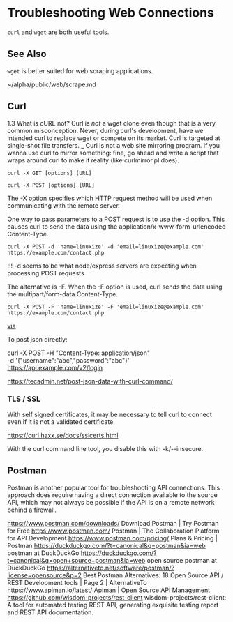 # Troubleshooting Web Connections

`curl` and `wget` are both useful tools. 

## See Also

`wget` is better suited for web scraping applications. 

~/alpha/public/web/scrape.md

## Curl

1.3 What is cURL not?
Curl is *not* a wget clone even though that is a very common misconception.
Never, during curl's development, have we intended curl to replace wget or
compete on its market. Curl is targeted at single-shot file transfers.
_
Curl is not a web site mirroring program. If you wanna use curl to mirror
something: fine, go ahead and write a script that wraps around curl to make
it reality (like curlmirror.pl does).

    curl -X GET [options] [URL]

    curl -X POST [options] [URL]

The -X option specifies which HTTP request method will be used when communicating with the remote server.

One way to pass parameters to a POST request is to use the -d option. This causes curl to send the data using the application/x-www-form-urlencoded Content-Type.

    curl -X POST -d 'name=linuxize' -d 'email=linuxize@example.com' https://example.com/contact.php

!!! -d seems to be what node/express servers are expecting when processing POST requests

The alternative is -F. When the -F option is used, curl sends the data using the multipart/form-data Content-Type.

    curl -X POST -F 'name=linuxize' -F 'email=linuxize@example.com' https://example.com/contact.php

[via](https://linuxize.com/post/curl-post-request/)

To post json directly:

curl -X POST -H "Content-Type: application/json" \
 -d '{"username":"abc","password":"abc"}' \
 https://api.example.com/v2/login
 
https://tecadmin.net/post-json-data-with-curl-command/


### TLS / SSL 

With self signed certificates, it may be necessary to tell curl to connect even if it is not a validated certificate. 

https://curl.haxx.se/docs/sslcerts.html

With the curl command line tool, you disable this with -k/--insecure.

## Postman

Postman is another popular tool for troubleshooting API connections. 
This approach does require having a direct connection available to the source API, which may not always be possible if the API is on a remote network behind a firewall. 

https://www.postman.com/downloads/
Download Postman | Try Postman for Free
https://www.postman.com/
Postman | The Collaboration Platform for API Development
https://www.postman.com/pricing/
Plans & Pricing | Postman
https://duckduckgo.com/?t=canonical&q=postman&ia=web
postman at DuckDuckGo
https://duckduckgo.com/?t=canonical&q=open+source+postman&ia=web
open source postman at DuckDuckGo
https://alternativeto.net/software/postman/?license=opensource&p=2
Best Postman Alternatives: 18 Open Source API / REST Development tools | Page 2 | AlternativeTo
https://www.apiman.io/latest/
Apiman | Open Source API Management
https://github.com/wisdom-projects/rest-client
wisdom-projects/rest-client: A tool for automated testing REST API, generating exquisite testing report and REST API documentation.
